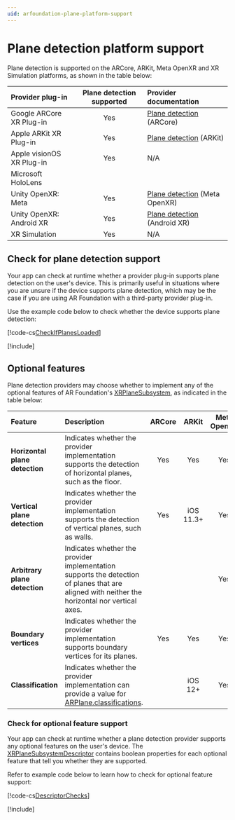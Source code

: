 ```yaml
---
uid: arfoundation-plane-platform-support
---
```

# Plane detection platform support

Plane detection is supported on the ARCore, ARKit, Meta OpenXR and XR Simulation platforms, as shown in the table below:

| Provider plug-in | Plane detection supported | Provider documentation |
| :--------------- | :-----------------------: | :--------------------- |
| Google ARCore XR Plug-in | Yes | [Plane detection](xref:arcore-plane-detection) (ARCore) |
| Apple ARKit XR Plug-in | Yes | [Plane detection](xref:arkit-plane-detection) (ARKit) |
| Apple visionOS XR Plug-in | Yes | N/A |
| Microsoft HoloLens | | |
| Unity OpenXR: Meta | Yes | [Plane detection](xref:meta-openxr-planes) (Meta OpenXR) |
| Unity OpenXR: Android XR | Yes | [Plane detection](xref:androidxr-openxr-plane-detection) (Android XR) |
| XR Simulation | Yes | N/A |

## Check for plane detection support

Your app can check at runtime whether a provider plug-in supports plane detection on the user's device. This is primarily useful in situations where you are unsure if the device supports plane detection, which may be the case if you are using AR Foundation with a third-party provider plug-in.

Use the example code below to check whether the device supports plane detection:

[!code-cs[CheckIfPlanesLoaded](../../../Tests/Runtime/CodeSamples/LoaderUtilitySamples.cs#CheckIfPlanesLoaded)]

[!include[](../../snippets/initialization.md)]

## Optional features

Plane detection providers may choose whether to implement any of the optional features of AR Foundation's [XRPlaneSubsystem](xref:UnityEngine.XR.ARSubsystems.XRPlaneSubsystem), as indicated in the table below:

| Feature | Description | ARCore | ARKit | Meta OpenXR | Android XR | XR Simulation |
| :------ | :---------- | :----: | :---: | :---------: | :--------: |:-----------: |
| **Horizontal plane detection** | Indicates whether the provider implementation supports the detection of horizontal planes, such as the floor. | Yes | Yes | Yes | Yes | Yes |
| **Vertical plane detection** | Indicates whether the provider implementation supports the detection of vertical planes, such as walls. | Yes | iOS 11.3+ | Yes | Yes | Yes |
| **Arbitrary plane detection** | Indicates whether the provider implementation supports the detection of planes that are aligned with neither the horizontal nor vertical axes. | | | Yes | Yes | |
| **Boundary vertices** | Indicates whether the provider implementation supports boundary vertices for its planes. | Yes | Yes | Yes | Yes | Yes |
| **Classification** | Indicates whether the provider implementation can provide a value for [ARPlane.classifications](xref:UnityEngine.XR.ARFoundation.ARPlane.classifications). | | iOS 12+ | Yes | Yes | |

### Check for optional feature support

Your app can check at runtime whether a plane detection provider supports any optional features on the user's device. The [XRPlaneSubsystemDescriptor](xref:UnityEngine.XR.ARSubsystems.XRPlaneSubsystemDescriptor) contains boolean properties for each optional feature that tell you whether they are supported.

Refer to example code below to learn how to check for optional feature support:

[!code-cs[DescriptorChecks](../../../Tests/Runtime/CodeSamples/ARPlaneManagerSamples.cs#DescriptorChecks)]

[!include[](../../snippets/apple-arkit-trademark.md)]
